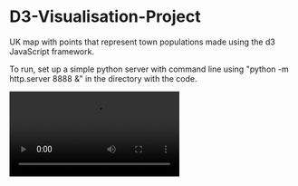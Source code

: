 # D3-Visualisation-Project
UK map with points that represent town populations made using the d3 JavaScript framework.

To run, set up a simple python server with command line using  "python -m http.server 8888 &" in the directory with the code.

![Gif of usage](/gif.mp4)
